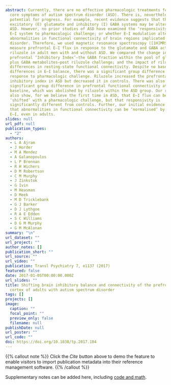 ```yaml
---
abstract: Currently, there are no effective pharmacologic treatments for the
  core symptoms of autism spectrum disorder (ASD). There is, nevertheless,
  potential for progress. For example, recent evidence suggests that the
  excitatory (E) glutamate and inhibitory (I) GABA systems may be altered in
  ASD. However, no prior studies of ASD have examined the ‘responsivity’ of the
  E–I system to pharmacologic challenge; or whether E–I modulation alters
  abnormalities in functional connectivity of brain regions implicated in the
  disorder. Therefore, we used magnetic resonance spectroscopy ([1H]MRS) to
  measure prefrontal E–I flux in response to the glutamate and GABA acting drug
  riluzole in adult men with and without ASD. We compared the change in
  prefrontal ‘Inhibitory Index’—the GABA fraction within the pool of glutamate
  plus GABA metabolites—post riluzole challenge; and the impact of riluzole on
  differences in resting-state functional connectivity. Despite no baseline
  differences in E–I balance, there was a significant group difference in
  response to pharmacologic challenge. Riluzole increased the prefrontal cortex
  inhibitory index in ASD but decreased it in controls. There was also a
  significant group difference in prefrontal functional connectivity at
  baseline, which was abolished by riluzole within the ASD group. Our results
  also show, for we believe the first time in ASD, that E–I flux can be
  ‘shifted’ with a pharmacologic challenge, but that responsivity is
  significantly different from controls. Further, our initial evidence suggests
  that abnormalities in functional connectivity can be ‘normalised’ by targeting
  E–I, even in adults.
slides: null
url_pdf: null
publication_types:
  - "2"
authors:
  - L A Ajram
  - J Horder
  - M A Mendez
  - A Galanopoulos
  - L P Brennan
  - R H Wichers
  - D M Robertson
  - C M Murphy
  - J Zinkstok
  - G Ivin
  - M Heasman
  - D Meek
  - M D Tricklebank
  - G J Barker
  - D J Lythgoe
  - R A E Edden
  - S C Williams
  - D G M Murphy
  - G M McAlonan
summary: "\n"
url_dataset: ""
url_project: ""
author_notes: []
publication_short: ""
url_source: ""
url_video: ""
publication: Transl Psychiatry 7, e1137 (2017)
featured: false
date: 2017-01-05T00:00:00.000Z
url_slides: ""
title: Shifting brain inhibitory balance and connectivity of the prefrontal
  cortex of adults with autism spectrum disorder
tags: []
projects: []
image:
  caption: ""
  focal_point: ""
  preview_only: false
  filename: null
publishDate: null
url_poster: ""
url_code: ""
doi: https://doi.org/10.1038/tp.2017.104
---
```


{{% callout note %}}
Click the _Cite_ button above to demo the feature to enable visitors to import publication metadata into their reference management software.
{{% /callout %}}

Supplementary notes can be added here, including [code and math](https://wowchemy.com/docs/content/writing-markdown-latex/).
